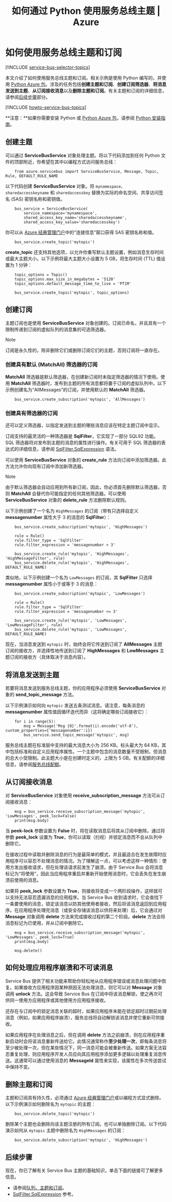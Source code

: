 ﻿---
title: 如何通过 Python 使用服务总线主题 | Azure
description: 了解如何使用 Python 中的 Azure 服务总线主题和订阅
services: service-bus
documentationCenter: python
authors: sethmanheim
manager: timlt
editor: 

ms.service: service-bus
ms.date: 10/04/2016
wacn.date: 01/04/2017
---

# 如何使用服务总线主题和订阅

[!INCLUDE [service-bus-selector-topics](../../includes/service-bus-selector-topics.md)]

本文介绍了如何使用服务总线主题和订阅。相关示例是使用 Python 编写的，并使用 [Python Azure 包][]。涉及的任务包括**创建主题和订阅**、**创建订阅筛选器**、**将消息发送到主题**、**从订阅接收消息**以及**删除主题和订阅**。有关主题和订阅的详细信息，请参阅[后续步骤](#next-steps)部分。

[!INCLUDE [howto-service-bus-topics](../../includes/howto-service-bus-topics.md)]

**注意：**如果你需要安装 Python 或 [Python Azure 包][]，请参阅 [Python 安装指南](../python-how-to-install.md)。

## 创建主题

可以通过 **ServiceBusService** 对象处理主题。将以下代码添加到任何 Python 文件的顶部附近，你希望在其中以编程方式访问服务总线：

        from azure.servicebus import ServiceBusService, Message, Topic, Rule, DEFAULT_RULE_NAME

以下代码创建 **ServiceBusService** 对象。将 `mynamespace`、`sharedaccesskeyname` 和 `sharedaccesskey` 替换为实际的命名空间、共享访问签名 (SAS) 密钥名称和密钥值。

        bus_service = ServiceBusService(
            service_namespace='mynamespace',
            shared_access_key_name='sharedaccesskeyname',
            shared_access_key_value='sharedaccesskey')

你可以从 [Azure 经典管理门户][]中的“连接信息”窗口获得 SAS 密钥名称和值。

        bus_service.create_topic('mytopic')

**create\_topic** 还支持其他选项，以允许你重写默认主题设置，例如消息生存时间或最大主题大小。以下示例将最大主题大小设置为 5 GB，将生存时间 (TTL) 值设置为 1 分钟：

        topic_options = Topic()
        topic_options.max_size_in_megabytes = '5120'
        topic_options.default_message_time_to_live = 'PT1M'

        bus_service.create_topic('mytopic', topic_options)

## 创建订阅

主题订阅也是使用 **ServiceBusService** 对象创建的。订阅已命名，并且具有一个限制传递到订阅的虚拟队列的消息集的可选筛选器。

> [!NOTE]
> 订阅是永久性的，除非删除它们或删除订阅它们的主题，否则订阅将一直存在。

### 创建具有默认 (MatchAll) 筛选器的订阅

**MatchAll** 筛选器是默认筛选器，在创建新订阅时未指定筛选器的情况下使用。使用 **MatchAll** 筛选器时，发布到主题的所有消息都将置于订阅的虚拟队列中。以下示例创建名为“AllMessages”的订阅，并使用默认的 **MatchAll** 筛选器。

        bus_service.create_subscription('mytopic', 'AllMessages')

### 创建具有筛选器的订阅

还可以定义筛选器，以指定发送到主题的哪些消息应该在特定主题订阅中显示。

订阅支持的最灵活的一种筛选器是 **SqlFilter**，它实现了一部分 SQL92 功能。SQL 筛选器将对发布到主题的消息的属性进行操作。有关可用于 SQL 筛选器的表达式的详细信息，请参阅 [SqlFilter.SqlExpression][] 语法。

可以使用 **ServiceBusService** 对象的 **create\_rule** 方法向订阅中添加筛选器。此方法允许你向现有订阅中添加新筛选器。

> [!NOTE]
> 由于默认筛选器会自动应用到所有新订阅，因此，你必须首先删除默认筛选器，否则 **MatchAll** 会替代你可能指定的任何其他筛选器。可以使用 **ServiceBusService** 对象的 **delete\_rule** 方法删除默认规则。

以下示例创建了一个名为 `HighMessages` 的订阅（带有只选择自定义 **messagenumber** 属性大于 3 的消息的 **SqlFilter**）：

        bus_service.create_subscription('mytopic', 'HighMessages')

        rule = Rule()
        rule.filter_type = 'SqlFilter'
        rule.filter_expression = 'messagenumber > 3'

        bus_service.create_rule('mytopic', 'HighMessages', 'HighMessageFilter', rule)
        bus_service.delete_rule('mytopic', 'HighMessages', DEFAULT_RULE_NAME)

类似地，以下示例创建一个名为 `LowMessages` 的订阅，其 **SqlFilter** 只选择 **messagenumber** 属性小于或等于 3 的消息：

        bus_service.create_subscription('mytopic', 'LowMessages')

        rule = Rule()
        rule.filter_type = 'SqlFilter'
        rule.filter_expression = 'messagenumber <= 3'

        bus_service.create_rule('mytopic', 'LowMessages', 'LowMessageFilter', rule)
        bus_service.delete_rule('mytopic', 'LowMessages', DEFAULT_RULE_NAME)

现在，当消息发送到 `mytopic` 时，始终会将它传送到订阅了 **AllMessages** 主题订阅的接收方，并选择性地传送到订阅了 **HighMessages** 和 **LowMessages** 主题订阅的接收方（具体取决于消息内容）。

## 将消息发送到主题

若要将消息发送到服务总线主题，你的应用程序必须使用 **ServiceBusService** 对象的 **send\_topic\_message** 方法。

以下示例演示如何向 `mytopic` 发送五条测试消息。请注意，每条消息的 **messagenumber** 属性值因循环迭代而异（这将确定哪些订阅接收它）：

        for i in range(5):
            msg = Message('Msg {0}'.format(i).encode('utf-8'), custom_properties={'messagenumber':i})
            bus_service.send_topic_message('mytopic', msg)

服务总线主题在标准层中支持的最大消息大小为 256 KB。标头最大为 64 KB，其中包括标准和自定义应用程序属性。一个主题中包含的消息数量不受限制，但消息的总大小受限制。此主题大小是在创建时定义的，上限为 5 GB。有关配额的详细信息，请参阅[服务总线配额][]。

## 从订阅接收消息

对 **ServiceBusService** 对象使用 **receive\_subscription\_message** 方法可从订阅接收消息：

        msg = bus_service.receive_subscription_message('mytopic', 'LowMessages', peek_lock=False)
        print(msg.body)

当 **peek‑lock** 参数设置为 **False** 时，将在读取消息后将其从订阅中删除。通过将参数 **peek\_lock** 设置为 **True**，你可以读取（扫视）并锁定消息而不会从队列中删除它。

在接收过程中读取并删除消息的行为是最简单的模式，并且最适合在发生故障时应用程序可以容忍不处理消息的情况。为了理解这一点，可以考虑这样一种情形：使用方发出接收请求，但在处理该请求前发生了崩溃。由于 Service Bus 会将消息标记为“将使用”，因此当应用程序重启并重新开始使用消息时，它会丢失在发生崩溃前使用的消息。

如果将 **peek\_lock** 参数设置为 **True**，则接收将变成一个两阶段操作，这样就可以支持无法容忍遗漏消息的应用程序。当 Service Bus 收到请求时，它会查找下一条要使用的消息，锁定该消息以防其他使用者接收，然后将该消息返回到应用程序。在应用程序处理完消息（或安全存储该消息以供将来处理）后，它会通过对 **Message** 对象调用 **delete** 方法来完成接收过程的第二个阶段。**delete** 方法会将消息标记为已使用，并从订阅中删除它。

        msg = bus_service.receive_subscription_message('mytopic', 'LowMessages', peek_lock=True)
        print(msg.body)

        msg.delete()

## 如何处理应用程序崩溃和不可读消息

Service Bus 提供了相关功能来帮助你轻松地从应用程序错误或消息处理问题中恢复。如果接收方应用程序因某种原因无法处理消息，则它可以对 **Message** 对象调用 **unlock** 方法。这会导致 Service Bus 在订阅中将该消息解锁，使之再次可供同一使用方应用程序或其他使用方应用程序接收。

还存在与订阅中的锁定消息关联的超时，如果应用程序未能在锁定超时过期前处理消息（例如，如果应用程序崩溃），服务总线将自动解锁该消息并使它重新可供接收。

如果应用程序在处理消息之后，但在调用 **delete** 方法之前崩溃，则在应用程序重新启动时会将该消息重新传送给它。此情况通常称作**至少处理一次**，即每条消息将至少被处理一次，但在某些情况下，同一消息可能会被重新传送。如果方案无法容忍重复处理，则应用程序开发人员应向其应用程序添加更多逻辑以处理重复消息传送。这通常可以通过使用消息的 **MessageId** 属性来实现，该属性在多次传送尝试中保持不变。

## 删除主题和订阅

主题和订阅具有持久性，必须通过 [Azure 经典管理门户][]或以编程方式显式删除。以下示例演示如何删除名为 `mytopic` 的主题：

        bus_service.delete_topic('mytopic')

删除某个主题也会删除向该主题注册的所有订阅。也可以单独删除订阅。以下代码演示如何从 `mytopic` 主题中删除名为 `HighMessages` 的订阅：

        bus_service.delete_subscription('mytopic', 'HighMessages')

## <a name="next-steps"></a> 后续步骤

现在，你已了解有关 Service Bus 主题的基础知识，单击下面的链接可了解更多信息。

-   请参阅[队列、主题和订阅][]。
-   [SqlFilter.SqlExpression][] 参考。

[Azure 经典管理门户]: http://manage.windowsazure.cn
[Python Azure 包]: https://pypi.python.org/pypi/azure
[队列、主题和订阅]: ./service-bus-queues-topics-subscriptions.md
[SqlFilter.SqlExpression]: https://msdn.microsoft.com/zh-cn/library/azure/microsoft.servicebus.messaging.sqlfilter.sqlexpression.aspx
[服务总线配额]: ./service-bus-quotas.md

<!---HONumber=Mooncake_Quality_Review_1230_2016-->